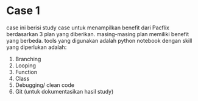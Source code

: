 # Case 1

case ini berisi study case untuk menampilkan benefit dari Pacflix berdasarkan 3 plan yang diberikan.
masing-masing plan memiliki benefit yang berbeda.
tools yang digunakan adalah python notebook dengan skill yang diperlukan adalah:
1. Branching
2. Looping
3. Function
4. Class
5. Debugging/ clean code
6. Git (untuk dokumentasikan hasil study)
